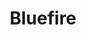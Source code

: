 ---
title: Bluefire
member_url: https://www.bluefirereader.com/index.html
geographies: ["Worldwide", "USA"]
based: ["USA"]
ig: ["interest group"] 
services: ["services provided"] 
tags: ["Reading"]
categories: ["Technology providers"]
summary: "the company which is behind Bluefire Reader, a well-known EPUB reader in the USA. Note that for now, Bluefire Reader does not rely on the Readium toolkits and does not support the LCP DRM."
press:
active: true
layout: post
showReadTime: false
showDate: false
permalink: ""
date: 
featureImage: "/members/images/Bluefire_logo.svg"
--- 